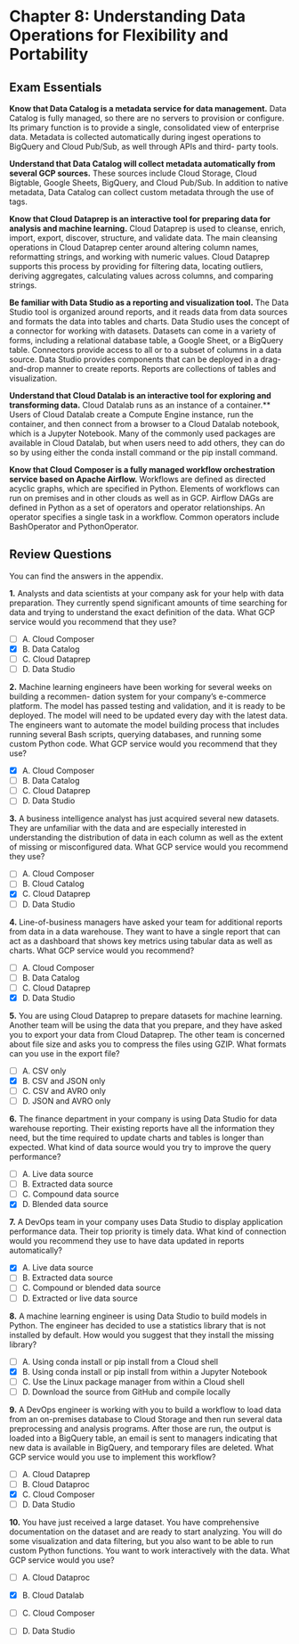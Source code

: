 # Chapter 8: Understanding Data Operations for Flexibility and Portability

## Exam Essentials
**Know that Data Catalog is a metadata service for data management.** Data Catalog is fully managed, so there are no servers to provision or configure. Its primary function is to provide a single, consolidated view of enterprise data. Metadata is collected automatically during ingest operations to BigQuery and Cloud Pub/Sub, as well through APIs and third- party tools.

**Understand that Data Catalog will collect metadata automatically from several GCP sources.** These sources include Cloud Storage, Cloud Bigtable, Google Sheets, BigQuery, and Cloud Pub/Sub. In addition to native metadata, Data Catalog can collect custom metadata through the use of tags.

**Know that Cloud Dataprep is an interactive tool for preparing data for analysis and machine learning.** Cloud Dataprep is used to cleanse, enrich, import, export, discover, structure, and validate data. The main cleansing operations in Cloud Dataprep center around altering column names, reformatting strings, and working with numeric values. Cloud Dataprep supports this process by providing for filtering data, locating outliers, deriving aggregates, calculating values across columns, and comparing strings.

**Be familiar with Data Studio as a reporting and visualization tool.** The Data Studio tool is organized around reports, and it reads data from data sources and formats the data into tables and charts. Data Studio uses the concept of a connector for working with datasets. Datasets can come in a variety of forms, including a relational database table, a Google Sheet, or a BigQuery table. Connectors provide access to all or to a subset of columns in a data source. Data Studio provides components that can be deployed in a drag-and-drop manner to create reports. Reports are collections of tables and visualization.

**Understand that Cloud Datalab is an interactive tool for exploring and transforming data.** Cloud Datalab runs as an instance of a container.** Users of Cloud Datalab create a Compute Engine instance, run the container, and then connect from a browser to a Cloud Datalab notebook, which is a Jupyter Notebook. Many of the commonly used packages are available in Cloud Datalab, but when users need to add others, they can do so by using either the conda install command or the pip install command.

**Know that Cloud Composer is a fully managed workflow orchestration service based on Apache Airflow.** Workflows are defined as directed acyclic graphs, which are specified in Python. Elements of workflows can run on premises and in other clouds as well as in GCP. Airflow DAGs are defined in Python as a set of operators and operator relationships. An operator specifies a single task in a workflow. Common operators include BashOperator and PythonOperator.

## Review Questions
You can find the answers in the appendix.

**1.** Analysts and data scientists at your company ask for your help with data preparation. They currently spend significant amounts of time searching for data and trying to understand the exact definition of the data. What GCP service would you recommend that they use?
- [ ] A. Cloud Composer
- [x] B. Data Catalog
- [ ] C. Cloud Dataprep
- [ ] D. Data Studio

**2.** Machine learning engineers have been working for several weeks on building a recommen- dation system for your company’s e-commerce platform. The model has passed testing and validation, and it is ready to be deployed. The model will need to be updated every day with the latest data. The engineers want to automate the model building process that includes running several Bash scripts, querying databases, and running some custom Python code. What GCP service would you recommend that they use?
- [x] A. Cloud Composer
- [ ] B. Data Catalog
- [ ] C. Cloud Dataprep
- [ ] D. Data Studio

**3.** A business intelligence analyst has just acquired several new datasets. They are unfamiliar with the data and are especially interested in understanding the distribution of data in each column as well as the extent of missing or misconfigured data. What GCP service would you recommend they use?
- [ ] A. Cloud Composer
- [ ] B. Cloud Catalog
- [x] C. Cloud Dataprep
- [ ] D. Data Studio

**4.** Line-of-business managers have asked your team for additional reports from data in a data warehouse. They want to have a single report that can act as a dashboard that shows key metrics using tabular data as well as charts. What GCP service would you recommend?
- [ ] A. Cloud Composer
- [ ] B. Data Catalog
- [ ] C. Cloud Dataprep
- [x] D. Data Studio

**5.** You are using Cloud Dataprep to prepare datasets for machine learning. Another team will be using the data that you prepare, and they have asked you to export your data from Cloud Dataprep. The other team is concerned about file size and asks you to compress the files using GZIP. What formats can you use in the export file?
- [ ] A. CSV only
- [x] B. CSV and JSON only
- [ ] C. CSV and AVRO only
- [ ] D. JSON and AVRO only

**6.** The finance department in your company is using Data Studio for data warehouse reporting. Their existing reports have all the information they need, but the time required to update charts and tables is longer than expected. What kind of data source would you try to improve the query performance?
- [ ] A. Live data source
- [ ] B. Extracted data source
- [ ] C. Compound data source
- [x] D. Blended data source

**7.** A DevOps team in your company uses Data Studio to display application performance data. Their top priority is timely data. What kind of connection would you recommend they use to have data updated in reports automatically?
- [x] A. Live data source
- [ ] B. Extracted data source
- [ ] C. Compound or blended data source
- [ ] D. Extracted or live data source

**8.** A machine learning engineer is using Data Studio to build models in Python. The engineer has decided to use a statistics library that is not installed by default. How would you suggest that they install the missing library?
- [ ] A. Using conda install or pip install from a Cloud shell
- [x] B. Using conda install or pip install from within a Jupyter Notebook
- [ ] C. Use the Linux package manager from within a Cloud shell
- [ ] D. Download the source from GitHub and compile locally

**9.** A DevOps engineer is working with you to build a workflow to load data from an on-premises database to Cloud Storage and then run several data preprocessing and analysis programs. After those are run, the output is loaded into a BigQuery table, an email is sent to managers indicating that new data is available in BigQuery, and temporary files are deleted. What GCP service would you use to implement this workflow?
- [ ] A. Cloud Dataprep
- [ ] B. Cloud Dataproc
- [x] C. Cloud Composer
- [ ] D. Data Studio

**10.** You have just received a large dataset. You have comprehensive documentation on the dataset and are ready to start analyzing. You will do some visualization and data filtering, but you also want to be able to run custom Python functions. You want to work interactively with the data. What GCP service would you use?
- [ ] A. Cloud Dataproc
- [x] B. Cloud Datalab
- [ ] C. Cloud Composer
- [ ] D. Data Studio

